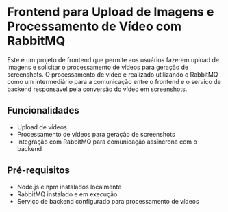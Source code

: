 # Frontend para Upload de Imagens e Processamento de Vídeo com RabbitMQ

Este é um projeto de frontend que permite aos usuários fazerem upload de imagens e solicitar o processamento de vídeos para geração de screenshots. O processamento de vídeo é realizado utilizando o RabbitMQ como um intermediário para a comunicação entre o frontend e o serviço de backend responsável pela conversão do vídeo em screenshots.

## Funcionalidades

- Upload de vídeos
- Processamento de vídeos para geração de screenshots
- Integração com RabbitMQ para comunicação assíncrona com o backend

## Pré-requisitos

- Node.js e npm instalados localmente
- RabbitMQ instalado e em execução
- Serviço de backend configurado para processamento de vídeos


